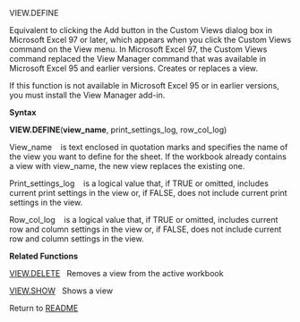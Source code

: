 VIEW.DEFINE

Equivalent to clicking the Add button in the Custom Views dialog box in
Microsoft Excel 97 or later, which appears when you click the Custom
Views command on the View menu. In Microsoft Excel 97, the Custom Views
command replaced the View Manager command that was available in
Microsoft Excel 95 and earlier versions. Creates or replaces a view.

If this function is not available in Microsoft Excel 95 or in earlier
versions, you must install the View Manager add-in.

**Syntax**

**VIEW.DEFINE**(**view\_name**, print\_settings\_log, row\_col\_log)

View\_name&nbsp;&nbsp;&nbsp;&nbsp;is text enclosed in quotation marks
and specifies the name of the view you want to define for the sheet. If
the workbook already contains a view with view\_name, the new view
replaces the existing one.

Print\_settings\_log&nbsp;&nbsp;&nbsp;&nbsp;is a logical value that, if
TRUE or omitted, includes current print settings in the view or, if
FALSE, does not include current print settings in the view.

Row\_col\_log&nbsp;&nbsp;&nbsp;&nbsp;is a logical value that, if TRUE or
omitted, includes current row and column settings in the view or, if
FALSE, does not include current row and column settings in the view.

**Related Functions**

[VIEW.DELETE](VIEW.DELETE.md)&nbsp;&nbsp;&nbsp;Removes a view from the active workbook

[VIEW.SHOW](VIEW.SHOW.md)&nbsp;&nbsp;&nbsp;Shows a view



Return to [README](README.md)

